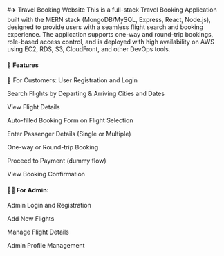 #✈️ Travel Booking Website
This is a full-stack Travel Booking Application built with the MERN stack (MongoDB/MySQL, Express, React, Node.js), designed to provide users with a seamless flight search and booking experience. The application supports one-way and round-trip bookings, role-based access control, and is deployed with high availability on AWS using EC2, RDS, S3, CloudFront, and other DevOps tools.

#### 🚀 Features
👤 For Customers:
User Registration and Login

Search Flights by Departing & Arriving Cities and Dates

View Flight Details

Auto-filled Booking Form on Flight Selection

Enter Passenger Details (Single or Multiple)

One-way or Round-trip Booking

Proceed to Payment (dummy flow)

View Booking Confirmation

#### 👨‍✈️ For Admin:
Admin Login and Registration

Add New Flights

Manage Flight Details

Admin Profile Management

